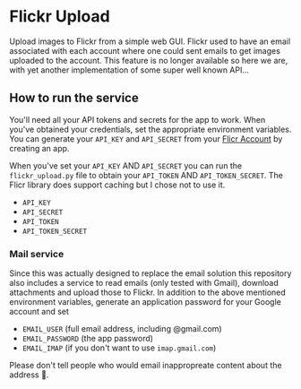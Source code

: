 # Flickr Upload

Upload images to Flickr from a simple web GUI. Flickr used to have an email
associated with each account where one could sent emails to get images uploaded
to the account. This feature is no longer available so here we are, with yet
another implementation of some super well known API...

## How to run the service

You'll need all your API tokens and secrets for the app to work. When you've
obtained your credentials, set the appropriate environment variables. You can
generate your `API_KEY` and `API_SECRET` from your [Flicr
Account](https://www.flickr.com/services/apps/create/apply/) by creating an app.

When you've set your `API_KEY` AND `API_SECRET` you can run the
`flickr_upload.py` file to obtain your `API_TOKEN` AND `API_TOKEN_SECRET`. The
Flicr library does support caching but I chose not to use it.

* `API_KEY`
* `API_SECRET`
* `API_TOKEN`
* `API_TOKEN_SECRET`

### Mail service

Since this was actually designed to replace the email solution this repository
also includes a service to read emails (only tested with Gmail), download
attachments and upload those to Flickr. In addition to the above mentioned
environment variables, generate an application password for your Google account
and set

* `EMAIL_USER` (full email address, including @gmail.com)
* `EMAIL_PASSWORD` (the app password)
* `EMAIL_IMAP` (if you don't want to use `imap.gmail.com`)

Please don't tell people who would email inappropreate content about the address
🙈.
